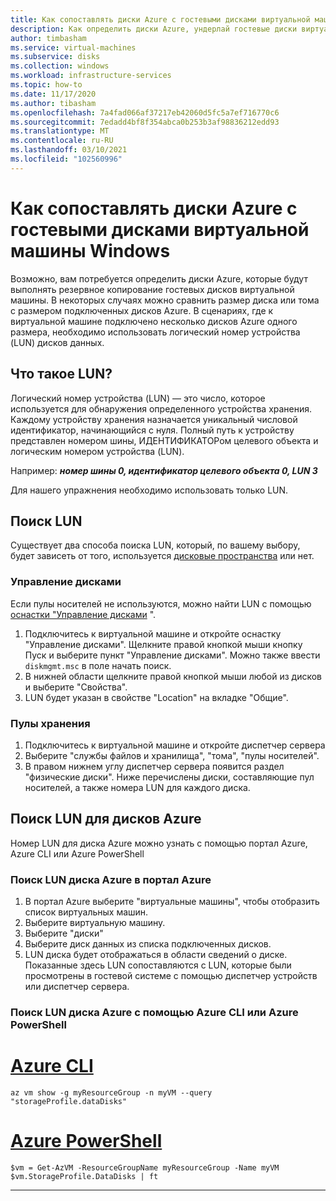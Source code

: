 ```yaml
---
title: Как сопоставлять диски Azure с гостевыми дисками виртуальной машины Windows
description: Как определить диски Azure, ундерлай гостевые диски виртуальной машины Windows.
author: timbasham
ms.service: virtual-machines
ms.subservice: disks
ms.collection: windows
ms.workload: infrastructure-services
ms.topic: how-to
ms.date: 11/17/2020
ms.author: tibasham
ms.openlocfilehash: 7a4fad066af37217eb42060d5fc5a7ef716770c6
ms.sourcegitcommit: 7edadd4bf8f354abca0b253b3af98836212edd93
ms.translationtype: MT
ms.contentlocale: ru-RU
ms.lasthandoff: 03/10/2021
ms.locfileid: "102560996"
---
```

# <a name="how-to-map-azure-disks-to-windows-vm-guest-disks"></a>Как сопоставлять диски Azure с гостевыми дисками виртуальной машины Windows

Возможно, вам потребуется определить диски Azure, которые будут выполнять резервное копирование гостевых дисков виртуальной машины. В некоторых случаях можно сравнить размер диска или тома с размером подключенных дисков Azure. В сценариях, где к виртуальной машине подключено несколько дисков Azure одного размера, необходимо использовать логический номер устройства (LUN) дисков данных. 

## <a name="what-is-a-lun"></a>Что такое LUN?

Логический номер устройства (LUN) — это число, которое используется для обнаружения определенного устройства хранения. Каждому устройству хранения назначается уникальный числовой идентификатор, начинающийся с нуля. Полный путь к устройству представлен номером шины, ИДЕНТИФИКАТОРом целевого объекта и логическим номером устройства (LUN). 

Например: ***номер шины 0, идентификатор целевого объекта 0, LUN 3***

Для нашего упражнения необходимо использовать только LUN.

## <a name="finding-the-lun"></a>Поиск LUN

Существует два способа поиска LUN, который, по вашему выбору, будет зависеть от того, используется [дисковые пространства](/windows-server/storage/storage-spaces/overview) или нет.

### <a name="disk-management"></a>Управление дисками

Если пулы носителей не используются, можно найти LUN с помощью [оснастки "Управление дисками](/windows-server/storage/disk-management/overview-of-disk-management) ".

1. Подключитесь к виртуальной машине и откройте оснастку "Управление дисками". Щелкните правой кнопкой мыши кнопку Пуск и выберите пункт "Управление дисками". Можно также ввести `diskmgmt.msc` в поле начать поиск.
1. В нижней области щелкните правой кнопкой мыши любой из дисков и выберите "Свойства".
1. LUN будет указан в свойстве "Location" на вкладке "Общие".

### <a name="storage-pools"></a>Пулы хранения

1. Подключитесь к виртуальной машине и откройте диспетчер сервера
1. Выберите "службы файлов и хранилища", "тома", "пулы носителей".
1. В правом нижнем углу диспетчер сервера появится раздел "физические диски". Ниже перечислены диски, составляющие пул носителей, а также номера LUN для каждого диска.

## <a name="finding-the-lun-for-the-azure-disks"></a>Поиск LUN для дисков Azure

Номер LUN для диска Azure можно узнать с помощью портал Azure, Azure CLI или Azure PowerShell

### <a name="finding-an-azure-disks-lun-in-the-azure-portal"></a>Поиск LUN диска Azure в портал Azure

1. В портал Azure выберите "виртуальные машины", чтобы отобразить список виртуальных машин.
1. Выберите виртуальную машину.
1. Выберите "диски"
1. Выберите диск данных из списка подключенных дисков.
1. LUN диска будет отображаться в области сведений о диске. Показанные здесь LUN сопоставляются с LUN, которые были просмотрены в гостевой системе с помощью диспетчер устройств или диспетчер сервера.

### <a name="finding-an-azure-disks-lun-using-azure-cli-or-azure-powershell"></a>Поиск LUN диска Azure с помощью Azure CLI или Azure PowerShell

# <a name="azure-cli"></a>[Azure CLI](#tab/azure-cli)
```azurecli-interactive
az vm show -g myResourceGroup -n myVM --query "storageProfile.dataDisks"
```

# <a name="azure-powershell"></a>[Azure PowerShell](#tab/azure-powershell)
```azurepowershell-interactive
$vm = Get-AzVM -ResourceGroupName myResourceGroup -Name myVM
$vm.StorageProfile.DataDisks | ft
```
---